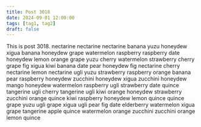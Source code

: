 ```yaml
---
title: Post 3018
date: 2024-09-01 12:00:00
tags: [tag1, tag2]
draft: false
---
```

This is post 3018.
nectarine
nectarine
nectarine
banana
yuzu
honeydew
xigua
banana
honeydew
grape
watermelon
raspberry
raspberry
date
honeydew
lemon
orange
grape
yuzu
cherry
watermelon
strawberry
cherry
grape
fig
xigua
kiwi
banana
date
pear
honeydew
fig
nectarine
cherry
nectarine
lemon
nectarine
ugli
yuzu
strawberry
raspberry
orange
banana
pear
raspberry
honeydew
zucchini
honeydew
xigua
zucchini
honeydew
mango
honeydew
watermelon
raspberry
ugli
strawberry
date
quince
tangerine
ugli
cherry
tangerine
ugli
kiwi
orange
honeydew
strawberry
zucchini
orange
quince
kiwi
raspberry
honeydew
lemon
quince
quince
grape
yuzu
ugli
grape
xigua
ugli
pear
fig
date
elderberry
watermelon
xigua
grape
tangerine
apple
quince
watermelon
orange
zucchini
zucchini
orange
lemon
quince
